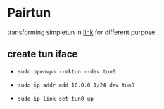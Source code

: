 # Pairtun

transforming simpletun in [link](http://backreference.org/2010/03/26/tuntap-interface-tutorial/) for different purpose.

## create tun iface

* `sudo openvpn --mktun --dev tun0`

* `sudo ip addr add 10.0.0.1/24 dev tun0`

* `sudo ip link set tun0 up`
